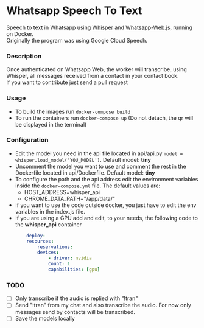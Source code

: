 # Whatsapp Speech To Text
Speech to text in Whatsapp using [Whisper](https://github.com/openai/whisper) and [Whatsapp-Web.js](https://github.com/pedroslopez/whatsapp-web.js), running on Docker.   
Originally the program was using Google Cloud Speech.   
   

### Description
Once authenticated on Whatsapp Web, the worker will transcribe, using Whisper, all messages received from a contact in your contact book.   
If you want to contribute just send a pull request   
   

### Usage
- To build the images run ```docker-compose build```
- To run the containers run ```docker-compose up``` (Do not detach, the qr will be displayed in the terminal)

### Configuration
- Edit the model you need in the api file located in api/api.py ```model = whisper.load_model('YOU_MODEL')```. Default model: **tiny**
- Uncomment the model you want to use and comment the rest in the Dockerfile located in api/Dockerfile. Default model: **tiny**
- To configure the path and the api address edit the environment variables inside the ```docker-compose.yml``` file. The default values are: 
  - HOST_ADDRESS=whisper_api
  - CHROME_DATA_PATH="/app/data/"
- If you want to use the code outside docker, you just have to edit the env variables in the index.js file.
- If you are using a GPU add and edit, to your needs, the following code to the **whisper_api** container   
    ``` yml
        deploy:
        resources:
            reservations:
            devices:
                - driver: nvidia
                count: 1
                capabilities: [gpu]
    ```


### TODO
- [ ] Only transcribe if the audio is replied with "!tran"
- [ ] Send "!tran" from my chat and also transcribe the audio. For now only messages send by contacts will be transcribed.
- [ ] Save the models locally
